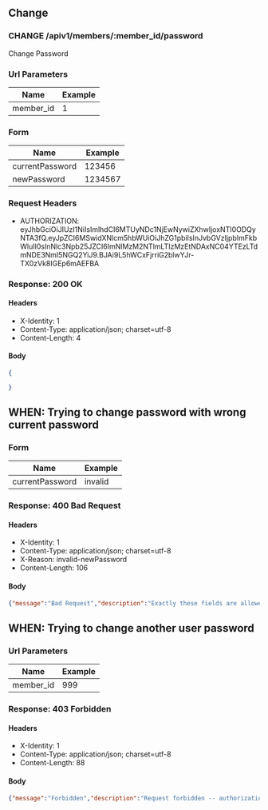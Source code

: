 ## Change

### CHANGE /apiv1/members/:member_id/password

Change Password

### Url Parameters

Name | Example
--- | ---
member_id | 1

### Form

Name | Example
--- | ---
currentPassword | 123456
newPassword | 1234567

### Request Headers

* AUTHORIZATION: eyJhbGciOiJIUzI1NiIsImlhdCI6MTUyNDc1NjEwNywiZXhwIjoxNTI0ODQyNTA3fQ.eyJpZCI6MSwidXNlcm5hbWUiOiJhZG1pbiIsInJvbGVzIjpbImFkbWluIl0sInNlc3Npb25JZCI6ImNlMzM2NTlmLTIzMzEtNDAxNC04YTEzLTdmNDE3NmI5NGQ2YiJ9.BJAi9L5hWCxFjrriG2blwYJr-TX0zVk8IGEp6mAEFBA

### Response: 200 OK

#### Headers

* X-Identity: 1
* Content-Type: application/json; charset=utf-8
* Content-Length: 4

#### Body

```json
{

}
```

## WHEN: Trying to change password with wrong current password

### Form

Name | Example
--- | ---
currentPassword | invalid

### Response: 400 Bad Request

#### Headers

* X-Identity: 1
* Content-Type: application/json; charset=utf-8
* X-Reason: invalid-newPassword
* Content-Length: 106

#### Body

```json
{"message":"Bad Request","description":"Exactly these fields are allowed: [currentPassword, newPassword]"}
```

## WHEN: Trying to change another user password

### Url Parameters

Name | Example
--- | ---
member_id | 999

### Response: 403 Forbidden

#### Headers

* X-Identity: 1
* Content-Type: application/json; charset=utf-8
* Content-Length: 88

#### Body

```json
{"message":"Forbidden","description":"Request forbidden -- authorization will not help"}
```


